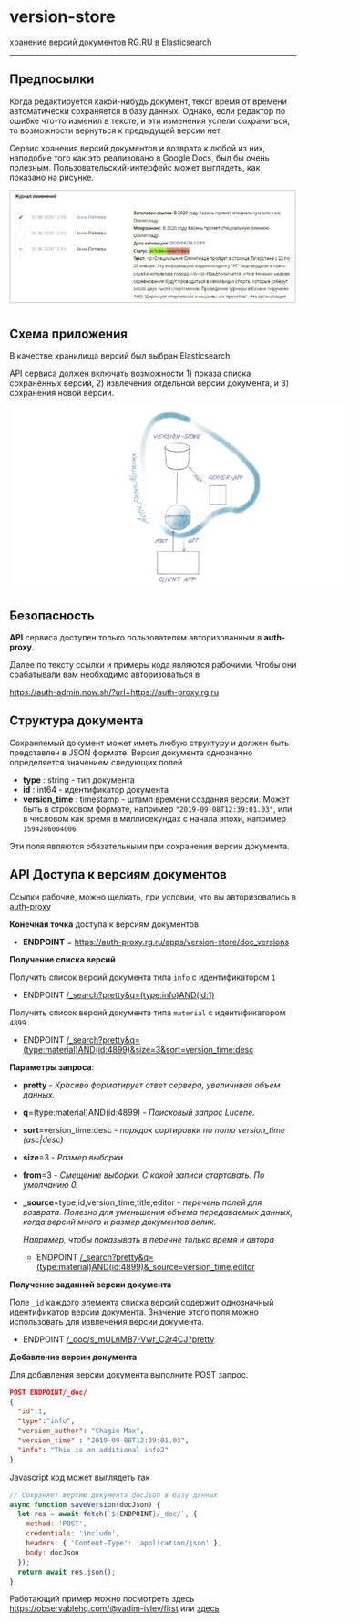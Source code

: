 
<!-- <img src="images/title1.gif"> -->

version-store
========


хранение версий документов RG.RU в Elasticsearch

-------------------------------

## Предпосылки

Когда редактируется какой-нибудь документ, текст время от времени 
автоматически сохраняется в базу данных. Однако, если редактор по ошибке что-то изменил в тексте,
и эти изменения успели сохраниться, то возможности вернуться к предыдущей версии нет.

Сервис хранения версий документов и возврата к любой из них, наподобие того 
как это реализовано в Google Docs, был бы очень полезным. 
Пользовательский-интерфейс может выглядеть, как показано на рисунке.

<!-- <div style="text-align:center"> -->
<img src=images/ui.jpg style="max-width:500px; border: 1px solid silver; margin-bottom: 10px;">
<!-- </div> -->

## Схема приложения

В качестве хранилища версий был выбран Elasticsearch.


API сервиса должен включать возможности 1) показа списка сохранённых версий, 2) извлечения отдельной версии документа, и 3) сохранения новой версии.

<!-- <div style="text-align:center"> -->
<img src="images/version-store-schema1.jpg" style="max-width:600px">
<!-- </div> -->


## Безопасность

**API** сервиса доступен только пользователям авторизованным в **auth-proxy**.

Далее по тексту ссылки и примеры кода являются рабочими. Чтобы они срабатывали вам необходимо  авторизоваться в

<https://auth-admin.now.sh/?url=https://auth-proxy.rg.ru>


## Структура документа

Сохраняемый документ может иметь любую структуру и должен быть представлен в JSON формате.
Версия документа однозначно определяется значением следующих полей 

- **type** : string - тип документа
- **id** : int64 - идентификатор документа
- **version_time** : timestamp - штамп времени создания версии. 
  Может быть в строковом формате, например `"2019-09-08T12:39:01.03"`, или в числовом
  как время в миллисекундах с начала эпохи, например `1594286004006`

Эти поля являются обязательными при сохранении версии документа.
    
## API Доступа к версиям документов

Ссылки рабочие, можно щелкать, при условии, что вы авторизовались в 
<a target="_blank" href="https://auth-admin.now.sh/?url=https://auth-proxy.rg.ru">auth-proxy</a>

**Конечная точка** доступа к версиям документов

- **ENDPOINT** = https://auth-proxy.rg.ru/apps/version-store/doc_versions

**Получение списка версий**

Получить список версий документа типа `info` с идентификатором `1`

- ENDPOINT [/_search?pretty&q=(type:info)AND(id:1)](https://auth-proxy.rg.ru/apps/version-store/doc_versions/_search?pretty&q=(type:info)AND(id:1))

Получить список версий документа типа `material` с идентификатором `4899`

- ENDPOINT [/_search?pretty&q=(type:material)AND(id:4899)&size=3&sort=version_time:desc](https://auth-proxy.rg.ru/apps/version-store/doc_versions/_search?pretty&q=(type:material)AND(id:4899)&size=3&sort=version_time:desc)

**Параметры запроса**:

- **pretty** - *Красиво форматирует ответ сервера, увеличивая объем данных.*
- **q**=(type:material)AND(id:4899) - *Поисковый запрос Lucene.*
- **sort**=version_time:desc - *порядок сортировки по полю version_time (asc|desc)*
- **size**=3 - *Размер выборки*
- **from**=3 - *Смещение выборки. С какой записи стартовать. По умолчанию 0.*
- **_source**=type,id,version_time,title,editor - *перечень полей для возврата.*
    *Полезно для уменьшения объема передаваемых данных, когда версий много 
    и размер документов велик.*

    *Например, чтобы показывать в перечне только время и автора*

  - ENDPOINT [/_search?pretty&q=(type:material)AND(id:4899)&_source=version_time,editor](https://auth-proxy.rg.ru/apps/version-store/doc_versions/_search?pretty&q=(type:material)AND(id:4899)&_source=version_time,editor)
    

**Получение заданной версии документа**

Поле `_id` каждого элемента списка версий содержит однозначный идентификатор версии документа. 
Значение этого поля можно использовать для извлечения версии документа.


- ENDPOINT [/_doc/s_mULnMB7-Vwr_C2r4CJ?pretty](https://auth-proxy.rg.ru/apps/version-store/doc_versions/_doc/s_mULnMB7-Vwr_C2r4CJ?pretty)


**Добавление версии документа**

Для добавления версии документа выполните POST запрос.
```json
POST ENDPOINT/_doc/
{
  "id":1,
  "type":"info",
  "version_author": "Chagin Max",
  "version_time" : "2019-09-08T12:39:01.03",
  "info": "This is an additional info2"
}
```
Javascript код может выглядеть так
```javascript
// Сохраняет версию документа docJson в базу данных
async function saveVersion(docJson) {
  let res = await fetch(`${ENDPOINT}/_doc/`, {
    method: 'POST',
    credentials: 'include',
    headers: { 'Content-Type': 'application/json' },
    body: docJson
  });
  return await res.json();
}
```
Работающий пример можно посмотреть здесь 
<https://observablehq.com/@vadim-ivlev/first> 
или <a href="http://inote.vadimivlev.com/page?owner=vadim.ivlev%7Cgmail&access=public&name=version-store">здесь</a>


